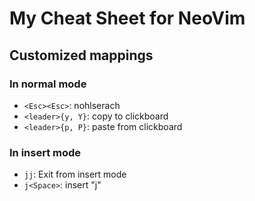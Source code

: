 # My Cheat Sheet for NeoVim

## Customized mappings

### In normal mode

* `<Esc><Esc>`: nohlserach
* `<leader>{y, Y}`: copy to clickboard
* `<leader>{p, P}`: paste from clickboard

### In insert mode

* `jj`: Exit from insert mode
* `j<Space>`: insert "j"
